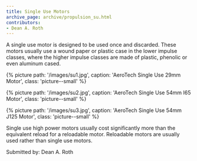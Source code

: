 ```yaml
---
title: Single Use Motors
archive_page: archive/propulsion_su.html
contributors:
- Dean A. Roth
---
```

A single use motor is designed to be used once and discarded.
These motors usually use a wound paper or plastic case in the lower impulse classes, where the higher impulse classes are made of plastic, phenolic or even aluminum cased.

{% picture path: '/images/su1.jpg', caption: 'AeroTech Single Use 29mm Motor', class: 'picture--small' %}

{% picture path: '/images/su2.jpg', caption: 'AeroTech Single Use 54mm I65 Motor', class: 'picture--small' %}

{% picture path: '/images/su3.jpg', caption: 'AeroTech Single Use 54mm J125 Motor', class: 'picture--small' %}

Single use high power motors usually cost significantly more than the equivalent reload for a reloadable motor.
Reloadable motors are usually used rather than single use motors.

Submitted by: Dean A. Roth
